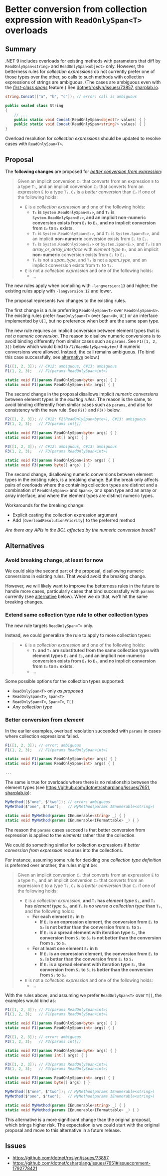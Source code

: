 # Better conversion from collection expression with `ReadOnlySpan<T>` overloads

## Summary

.NET 9 includes overloads for existing methods with parameters that diff by `ReadOnlySpan<string>` and `ReadOnlySpan<object>` only. However, the betterness rules for *collection expressions* do not currently prefer one of those types over the other, so calls to such methods with collection expressions of strings are ambiguous. (The cases are ambiguous even with the [*first-class spans*](https://github.com/dotnet/csharplang/blob/main/proposals/first-class-span-types.md) feature.) See [dotnet/roslyn/issues/73857](https://github.com/dotnet/roslyn/issues/73857), [sharplab.io](https://sharplab.io/#v2:EYLgtghglgdgNAFxAJwK7wCYgNQB8ACATAIwCwAUBQMoLKwDmAdAMID2MAxhAgBQDaAIggC4AAgHAR4jgIC6ASgDcFCkVE06MehQDeFUQdH4AzEeIA2IwBZRbTtx4AlAKYQMAeRgAbAJ5UADhAwADyswABWzhwIAPwAfKIAbhBeqM4AzvKiOqIAvvqGJmaW+DZ2XLwubp6+AUHB+MQADPFJKWmZ2XkUuUA==).

```csharp
string.Concat(["a", "b", "c"]); // error: call is ambiguous

public sealed class String
{
    // ...
    public static void Concat(ReadOnlySpan<object?> values) { }
    public static void Concat(ReadOnlySpan<string?> values) { }
}
```

Overload resolution for *collection expressions* should be updated to resolve cases with `ReadOnlySpan<T>`.

## Proposal

The **following changes** are proposed for [*better conversion from expression*](https://github.com/dotnet/csharplang/blob/main/proposals/first-class-span-types.md#better-conversion-from-expression):

> Given an implicit conversion `C₁` that converts from an expression `E` to a type `T₁`, and an implicit conversion `C₂` that converts from an expression `E` to a type `T₂`, `C₁` is a *better conversion* than `C₂` if one of the following holds:
>
> - `E` is a *collection expression* and one of the following holds:
>   - **`T₁` is `System.ReadOnlySpan<E₁>`, and `T₂` is `System.ReadOnlySpan<E₂>`, and an implicit non-numeric conversion exists from `E₁` to `E₂`, and no implicit conversion from `E₂` to `E₁` exists**.
>   - `T₁` is `System.ReadOnlySpan<E₁>`, and `T₂` is `System.Span<E₂>`, and an implicit **non-numeric** conversion exists from `E₁` to `E₂`.
>   - `T₁` is `System.ReadOnlySpan<E₁>` or `System.Span<E₁>`, and `T₂` is an *array_or_array_interface* with *element type* `E₂`, and an implicit **non-numeric** conversion exists from `E₁` to `E₂`.
>   - `T₁` is not a *span_type*, and `T₂` is not a *span_type*, and an implicit conversion exists from `T₁` to `T₂`.
> - `E` is not a *collection expression* and one of the following holds:
>   - ...

The new rules apply when compiling with `-langversion:13` and higher; the existing rules apply with `-langversion:12` and lower.

The proposal represents two changes to the existing rules.

The first change is a rule preferring `ReadOnlySpan<T>` over `ReadOnlySpan<U>`. The existing rules prefer `ReadOnlySpan<T>` over `Span<U>`, `U[]` or an interface implemented by `U[]`, but no preference when both are the same span type.

The new rule requires an implicit conversion between element types that is *not a numeric conversion*. The reason to disallow numeric conversions is to avoid binding differently from similar cases such as `params`. See `F1([1, 2, 3])` below which would bind to *`F1(ReadOnlySpan<byte>)`* if numeric conversions were allowed. Instead, the call remains ambiguous. (To bind this case successfully, see [alternative](#better-conversion-from-element) below.)

```csharp
F1([1, 2, 3]); // C#12: ambiguous, C#13: ambiguous
F1(1, 2, 3);   // F1(params ReadOnlySpan<int>)

static void F1(params ReadOnlySpan<byte> args) { }
static void F1(params ReadOnlySpan<int> args) { }
```

The second change in the proposal disallows implicit *numeric conversions* between element types in the *existing rules*. The reason is the same, to avoid binding differently from similar cases such as `params`, and also for consistency with the new rule. See `F2()` and `F3()` below.

```csharp
F2([1, 2, 3]); // C#12: F2(ReadOnlySpan<byte>), C#13: ambiguous
F2(1, 2, 3);   // F2(params int[])

static void F2(params ReadOnlySpan<byte> args) { }
static void F2(params int[] args) { }

F3([1, 2, 3]); // C#12: ambiguous, C#13: ambiguous
F3(1, 2, 3);   // F3(params ReadOnlySpan<int>)

static void F3(params ReadOnlySpan<int> args) { }
static void F3(params byte[] args) { }
```

The second change, disallowing numeric conversions between element types in the existing rules, is a breaking change. But the break only affects pairs of overloads where the containing collection types are distinct and a combination of `ReadOnlySpan<>` and `Span<>`, or a span type and an array or array interface, and where the element types are distinct numeric types.

Workarounds for the breaking change:
- Explicit casting the collection expression argument
- Add `[OverloadResolutionPriority]` to the preferred method

*Are there any APIs in the BCL affected by the numeric conversion break?*

## Alternatives

### Avoid breaking change, at least for now

We could skip the second part of the proposal, disallowing numeric conversions in existing rules. That would avoid the breaking change. 

However, we will likely want to improve the betterness rules in the future to handle more cases, particularly cases that bind successfully with `params` currently (see [alternative](#better-conversion-from-element) below). When we do that, we'll hit the same breaking changes.

### Extend same collection type rule to other collection types

The new rule targets `ReadOnlySpan<T>` only.

Instead, we could generalize the rule to apply to more collection types:

> - `E` is a *collection expression* and one of the following holds:
>   - **`T₁` and `T₂` are substituted from the same collection type with element types `E₁` and `E₂`, and an implicit non-numeric conversion exists from `E₁` to `E₂`, and no implicit conversion from `E₂` to `E₁` exists**.
>   - ...

Some possible options for the collection types supported:
- `ReadOnlySpan<T>` only *as proposed*
- `ReadOnlySpan<T>`, `Span<T>`
- `ReadOnlySpan<T>`, `Span<T>`, `T[]`
- *Any collection type*

### Better conversion from *element*

In the earlier examples, overload resolution succeeded with `params` in cases where collection expressions failed.

```csharp
F1([1, 2, 3]); // error: ambiguous
F1(1, 2, 3);   // F1(params ReadOnlySpan<int>)

static void F1(params ReadOnlySpan<byte> args) { }
static void F1(params ReadOnlySpan<int> args) { }

...
```

The same is true for overloads where there is no relationship between the element types (see https://github.com/dotnet/csharplang/issues/7651, [sharplab.io](https://sharplab.io/#v2:EYLgtghglgdgNAFxAJwK7wCYgNQB8ACATAIwCwAUPgAwAE+xALANwUVF3EDsFA3hTQI4A2OgxoBZaDAAUASn6C+5QSokBPcQFMEACwD2GaQG0AJACI9MTWbg1zCAO56zAXVlMaAek81NyZHrIIDQQYMBQAOaoeqgAzgqq6lq6BtLmlta29k5m7oLeSdr6hgAOEMihsRwAzAA89FQAfPLKggC+rK0C9CL4YuIaRallFWBV9HUNjTQA+rI0PDQdXcKihSml5ZU1tQCSAGKBkAgIEMAANprTcwtLFG1AA==)):

```csharp
MyMethod([$"one", $"two"]); // error: ambiguous
MyMethod($"one", $"two");   // MyMethod(params IEnumerable<string>)

static void MyMethod(params IEnumerable<string> _) { }
static void MyMethod(params IEnumerable<IFormattable> _) { }
```

The reason the `params` cases succeed is that better conversion from expression is applied to the *elements* rather than the collection.

We could do something similar for collection expressions if *better conversion from expression* recurses into the collections.

For instance, assuming some rule for deciding one *collection type definition* is preferred over another, the rules might be:

> Given an implicit conversion `C₁` that converts from an expression `E` to a type `T₁`, and an implicit conversion `C₂` that converts from an expression `E` to a type `T₂`, `C₁` is a *better conversion* than `C₂` if one of the following holds:
>
> - `E` is a *collection expression*, **and `T₁` has *element type* `S₁`, and `T₂` has *element type* `S₂`, and `T₁` is *no worse a collection type* than `T₂`**, and the following holds:
>   - **For each element `Eᵢ` in `E`:**
>     - **If `Eᵢ` is an expression element, the conversion from `Eᵢ` to `S₂` is not better than the conversion from `Eᵢ` to `S₁`**
>     - **If `Eᵢ` is a spread element with iteration type `Sᵢ`, the conversion from `Sᵢ` to `S₂` is not better than the conversion from `Sᵢ` to `S₁`**
>   - **For at least one element `Eᵢ` in `E`:**
>     - **If `Eᵢ` is an expression element, the conversion from `Eᵢ` to `S₁` is better than the conversion from `Eᵢ` to `S₂`**
>     - **If `Eᵢ` is a spread element with iteration type `Sᵢ`, the conversion from `Sᵢ` to `S₁` is better than the conversion from `Sᵢ` to `S₂`**
> - `E` is not a *collection expression* and one of the following holds:
>   - ...

With the rules above, and assuming we prefer `ReadOnlySpan<T>` over `T[]`, the examples would bind as:

```csharp
F1([1, 2, 3]); // F1(params ReadOnlySpan<int>)
F1(1, 2, 3);   // F1(params ReadOnlySpan<int>)

static void F1(params ReadOnlySpan<byte> args) { }
static void F1(params ReadOnlySpan<int> args) { }

F2([1, 2, 3]); // error: ambiguous
F2(1, 2, 3);   // F2(params int[])

static void F2(params ReadOnlySpan<byte> args) { }
static void F2(params int[] args) { }

F3([1, 2, 3]); // F3(params ReadOnlySpan<int>)
F3(1, 2, 3);   // F3(params ReadOnlySpan<int>)

static void F3(params ReadOnlySpan<int> args) { }
static void F3(params byte[] args) { }

MyMethod([$"one", $"two"]); // MyMethod(params IEnumerable<string>)
MyMethod($"one", $"two");   // MyMethod(params IEnumerable<string>)

static void MyMethod(params IEnumerable<string> _) { }
static void MyMethod(params IEnumerable<IFormattable> _) { }
```

This alternative is a more significant change than the original proposal, which brings higher risk. The expectation is we could start with the original proposal and move to this alternative in a future release.

## Issues

- https://github.com/dotnet/roslyn/issues/73857
- https://github.com/dotnet/csharplang/issues/7651#issuecomment-1792778421
